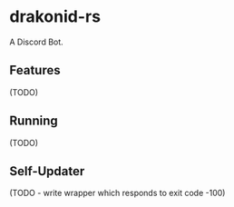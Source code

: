 # drakonid-rs

A Discord Bot.

## Features

(TODO)

## Running

(TODO)

## Self-Updater

(TODO - write wrapper which responds to exit code -100)